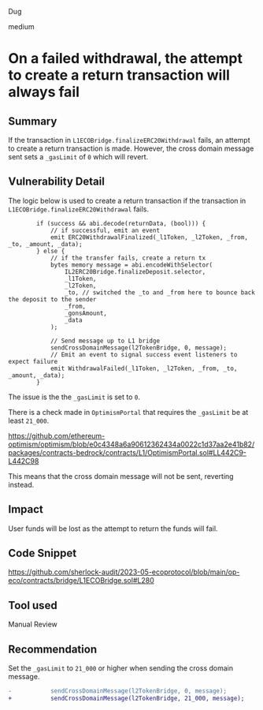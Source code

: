 Dug

medium

# On a failed withdrawal, the attempt to create a return transaction will always fail

## Summary

If the transaction in `L1ECOBridge.finalizeERC20Withdrawal` fails, an attempt to create a return transaction is made. However, the cross domain message sent sets a `_gasLimit` of `0` which will revert.

## Vulnerability Detail

The logic below is used to create a return transaction if the transaction in `L1ECOBridge.finalizeERC20Withdrawal` fails. 

```solidity
        if (success && abi.decode(returnData, (bool))) {
            // if successful, emit an event
            emit ERC20WithdrawalFinalized(_l1Token, _l2Token, _from, _to, _amount, _data);
        } else {
            // if the transfer fails, create a return tx
            bytes memory message = abi.encodeWithSelector(
                IL2ERC20Bridge.finalizeDeposit.selector,
                _l1Token,
                _l2Token,
                _to, // switched the _to and _from here to bounce back the deposit to the sender
                _from,
                _gonsAmount,
                _data
            );

            // Send message up to L1 bridge
            sendCrossDomainMessage(l2TokenBridge, 0, message);
            // Emit an event to signal success event listeners to expect failure
            emit WithdrawalFailed(_l1Token, _l2Token, _from, _to, _amount, _data);
        }
```

The issue is the the `_gasLimit` is set to `0`.

There is a check made in `OptimismPortal` that requires the `_gasLimit` be at least `21_000`.

https://github.com/ethereum-optimism/optimism/blob/e0c4348a6a90612362434a0022c1d37aa2e41b82/packages/contracts-bedrock/contracts/L1/OptimismPortal.sol#LL442C9-L442C98

This means that the cross domain message will not be sent, reverting instead.

## Impact

User funds will be lost as the attempt to return the funds will fail.

## Code Snippet

https://github.com/sherlock-audit/2023-05-ecoprotocol/blob/main/op-eco/contracts/bridge/L1ECOBridge.sol#L280

## Tool used

Manual Review

## Recommendation

Set the `_gasLimit` to `21_000` or higher when sending the cross domain message.

```diff
-           sendCrossDomainMessage(l2TokenBridge, 0, message);
+           sendCrossDomainMessage(l2TokenBridge, 21_000, message);
```
